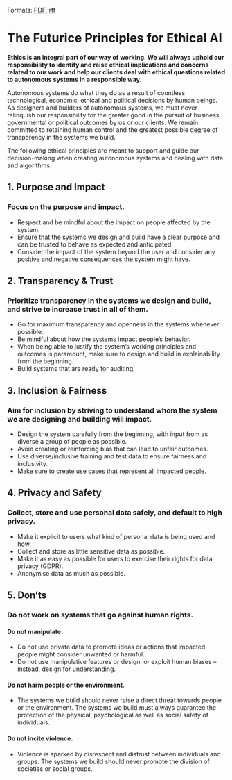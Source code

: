 Formats: [PDF](doc/Futurice_Principles_for_Ethical_AI.pdf), [rtf](doc/Futurice_Principles_for_Ethical_AI.rtf)

# The Futurice Principles for Ethical AI

**Ethics is an integral part of our way of working. We will always uphold our responsibility to identify and raise ethical implications and concerns related to our work and help our clients deal with ethical questions related to autonomous systems in a responsible way.**

Autonomous systems do what they do as a result of countless technological, economic, ethical and political decisions by human beings. As designers and builders of autonomous systems, we must never relinquish our responsibility for the greater good in the pursuit of business, governmental or political outcomes by us or our clients. We remain committed to retaining human control and the greatest possible degree of transparency in the systems we build.

The following ethical principles are meant to support and guide our decision-making when creating autonomous systems and dealing with data and algorithms.


 
## 1. Purpose and Impact

### Focus on the purpose and impact.
* Respect and be mindful about the impact on people affected by the system.
* Ensure that the systems we design and build have a clear purpose and can be trusted to behave as expected and anticipated.
* Consider the impact of the system beyond the user and consider any positive and negative consequences the system might have.
 


## 2. Transparency & Trust

### Prioritize transparency in the systems we design and build, and strive to increase trust in all of them.
* Go for maximum transparency and openness in the systems whenever possible.
* Be mindful about how the systems impact people’s behavior.
* When being able to justify the system’s working principles and outcomes is paramount,  make sure to design and build in explainability from the beginning.
* Build systems that are ready for auditing.



## 3. Inclusion & Fairness

### Aim for inclusion by striving to understand whom the system we are designing and building will impact.
* Design the system carefully from the beginning, with input from as diverse a group of people as possible.
* Avoid creating or reinforcing bias that can lead to unfair outcomes.
* Use diverse/inclusive training and test data to ensure fairness and inclusivity.
* Make sure to create use cases that represent all impacted people.



## 4. Privacy and Safety
 
### Collect, store and use personal data safely, and default to high privacy.
* Make it explicit to users what kind of personal data is being used and how.
* Collect and store as little sensitive data as possible.
* Make it as easy as possible for users to exercise their rights for data privacy (GDPR).
* Anonymise data as much as possible.


 
## 5. Don’ts

### Do not work on systems that go against human rights.

#### Do not manipulate.
* Do not use private data to promote ideas or actions that impacted people might consider unwanted or harmful.
* Do not use manipulative features or design, or exploit human biases – instead, design for understanding.

#### Do not harm people or the environment.
* The systems we build should never raise a direct threat towards people or the environment. The systems we build must always guarantee the protection of the physical, psychological as well as social safety of individuals.

#### Do not incite violence.
* Violence is sparked by disrespect and distrust between individuals and groups. The systems we build should never promote the division of societies or social groups.

